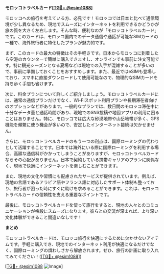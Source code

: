 **モロッコトラベルカード[[TG💪+ @esim1088](https://t.me/s/esim1088)]**

モロッコへの旅行を考えている方、必見です！モロッコでは日本と比べて通信環境が少し異なるため、現地でスムーズにインターネットを利用できるかどうかが旅の質を大きく左右します。そんな時、便利なのが「モロッコトラベルカード」です。このカードは、モロッコ国内でのデータ通信や通話が可能なSIMカードの一種で、海外旅行者に特化したプランが魅力的です。

まず、このカードの最大の特徴はその手軽さです。日本からモロッコに到着したら空港のカウンターで簡単に購入できますし、オンラインでも事前に注文可能です。特に観光シーズンとなる夏場などは現地での入手が混雑することが多いので、事前に準備しておくことをおすすめします。また、最近ではeSIMも登場しており、スマホに直接ダウンロードして使用可能なので、物理的なSIMカードを持ち歩く手間も省けます。

次に、料金プランについて詳しくご紹介しましょう。モロッコトラベルカードには、通常の通信プランだけでなく、Wi-Fiスポット利用プランや長期滞在者向けのオプションなどがあります。一般的なプランでは、数日間のモロッコ滞在中に十分なデータ量と通話時間があり、現地でのSNS投稿や地図アプリの利用に困ることはありません。特に、モロッコでは広大な砂漠地帯や山岳地帯が多く、GPS機能を頻繁に使う機会が多いので、安定したインターネット接続は欠かせません。

さらに、モロッコトラベルカードのもう一つの利点は、国際ローミングの代わりとして活躍することです。日本では海外にいる際に国際ローミングを利用する場合、高額な通信料がかかってしまうことがありますが、モロッコトラベルカードならその心配がありません。日本で契約している携帯キャリアのプランに関係なく、現地で快適にインターネットを楽しむことができます。

また、現地の文化や習慣にも配慮されたサービスが提供されています。例えば、現地の言語であるアラビア語やフランス語に対応したサポート体制も整っており、旅行者が困った時にすぐに助けを求めることができます。これは、モロッコトラベルカードの信頼性を支える重要なポイントです。

最後に、モロッコトラベルカードを使って旅行をすると、現地の人々とのコミュニケーションが格段にスムーズになります。彼らとの交流が深まれば、より深い文化体験ができること間違いなしです！

**まとめ**

モロッコトラベルカードは、モロッコ旅行を快適にするために欠かせないアイテムです。手軽に購入でき、現地でのインターネット利用が快適になるだけでなく、国際ローミングの煩わしさから解放されます。ぜひ、旅行の計画に取り入れてみてください！([[TG💪+ @esim1088](https://t.me/s/esim1088)])

[[TG💪+ @esim1088](https://t.me/s/esim1088) ![Image](https://i.postimg.cc/Y0z9fWf4/image.png)]